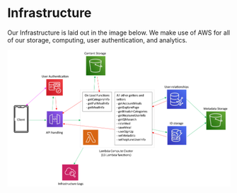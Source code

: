 # Infrastructure

Our Infrastructure is laid out in the image below.
We make use of AWS for all of our storage, computing, user authentication, and analytics.


![Infrastructure Diagram](Infrastructure-diagram.png)
